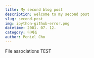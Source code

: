```yaml
---
title: My second blog post
description: welcome to my second post
slug: second-post
img: ipython-github-error.png
datetime: 2001. 07. 12.
category: 디버깅
author: Peniel Cho
---
```


File associations
TEST
